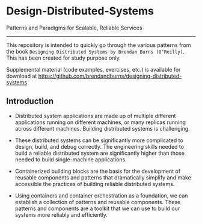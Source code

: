 # Design-Distributed-Systems

Patterns and Paradigms for Scalable, Reliable Services

---

This repository is intended to quickly go through the various patterns from the book `Designing Distributed Systems by Brendan Burns (O’Reilly)`.
This has been created for study purpose only.

Supplemental material (code examples, exercises, etc.) is available for download at
https://github.com/brendandburns/designing-distributed-systems

## Introduction

- Distributed system applications are made up of multiple different applications
  running on different machines, or many replicas running across different machines. Building distributed systems is challenging.

- These distributed systems
  can be significantly more complicated to design, build, and debug correctly. The engineering
  skills needed to build a reliable distributed system are significantly higher
  than those needed to build single-machine applications.

- Containerized building blocks are the basis for the development of reusable components and patterns that dramatically simplify and
  make accessible the practices of building reliable distributed systems.

- Using containers and container orchestration as a
  foundation, we can establish a collection of patterns and reusable components. These
  patterns and components are a toolkit that we can use to build our systems more reliably
  and efficiently.
